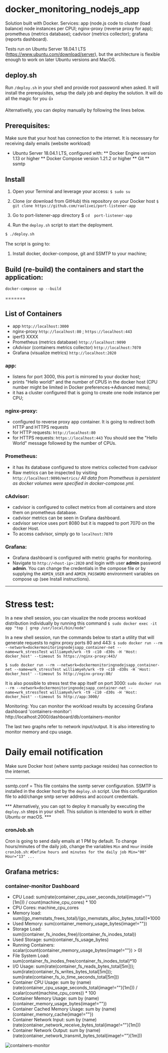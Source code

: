 docker_monitoring_nodejs_app
====================

Solution built with Docker. Services:
app (node.js code to cluster (load balance) node instances per CPUl;
nginx-proxy (reverse proxy for app);
prometheus (metrics database);
cadvisor (metrics collector);
grafana (reports dashboard).

Tests run on Ubuntu Server 18.04.1 LTS (https://www.ubuntu.com/download/server), but the architecture is flexible enough to work on later Ubuntu versions and MacOS.


## deploy.sh
Run `/deploy.sh` in your shell and provide root password when asked. It will install the prerequisites, setup the daily job and deploy the solution. It will do all the magic for you :+1:


Alternativelly, you can deploy manually by following the lines below.

## Prerequisites:
Make sure that your host has connection to the internet. It is necessary for receiving daily emails (website workload)
* Ubuntu Server 18.04.1 LTS, configured with:
** Docker Engine version 1.13 or higher
** Docker Compose version 1.21.2 or higher
** Git
** ssmtp


## Install

1. Open your Terminal and leverage your access:
`$ sudo su`

2. Clone (or download from GitHub) this repository on your Docker host
`$ git clone https://github.com/raolivei/port-listener-app`

3. Go to port-listener-app directory
$ `cd  port-listener-app`

4. Run the `deploy.sh` script to start the deployment.
```bash
$ ./deploy.sh
```
The script is going to:
1. Install docker, docker-compose, git and SSMTP to your machine;

## Build (re-build) the containers and start the application:
`docker-compose up --build`


=======

## List of Containers
* app ``http://localhost:3000``
* nginx-proxy ``http://localhost:80`` ; ``https://localhost:443``
* iperf3 XXXX
* Prometheus (metrics database) ``http://localhost:9090``
* cAdvisor (containers metrics collector) ``http://localhost:7070``
* Grafana (visualize metrics) ``http://localhost:2020``


### app:
- listens for port 3000, this port is mirrored to your docker host;
- prints "Hello world!" and the number of CPUS in the docker host (CPU number might be limited in Docker preferences->Advanced menu);
- it has a cluster configured that is going to create one node instance per CPU;

### nginx-proxy:
- configured to reverse proxy app container. It is going to redirect both HTTP and HTTPS requests 
- for HTTP requests: `http://localhost:80`
- for HTTPS requests: `https://localhost:443`
You should see the "Hello World" message followed by the number of CPUs.

### Prometheus:
- it has its database configured to store metrics collected from cadvisor
- Raw metrics can be inspected by visiting ``http://localhost:9090/metrics/``
*All data from Prometheus is persistent as docker volumes were specified in docker-compose.yml.*


### cAdvisor:
- cadvisor is configured to collect metrics from all containers and store them on prometheus database.
- cadvisor metrics can be seen in Grafana dashboard.
- cadvisor service uses port 8080 but it is mapped to port 7070 on the docker Host.
- To access cadvisor, simply go to `localhost:7070`


### Grafana:
- Grafana dashboard is configured with metric graphs for monitoring.
- Navigate to `http://<host-ip>:2020` and login with user **admin** password **admin**. You can change the credentials in the compose file or by supplying the `ADMIN_USER` and `ADMIN_PASSWORD` environment variables on compose up (see Install instructions).

-----

# Stress test:
In a new shell session, you can visualize the node process workload distribution individually by running this command
`$ sudo docker exec -it app "top | grep /usr/local/bin/node"`

In a new shell session, run the commands below to start a utility that will generate requests to nginx proxy ports 80 and 443:
`$ sudo docker run --rm --network=dockermonitoringnodejsapp_container-net --name=wrk_stressTest williamyeh/wrk -t9 -c10 -d30s -H 'Host: docker_host' --timeout 5s https://nginx-proxy:443/ `

`$ sudo docker run --rm --network=dockermonitoringnodejsapp_container-net --name=wrk_stressTest williamyeh/wrk -t9 -c10 -d30s -H 'Host: docker_host' --timeout 5s http://nginx-proxy:80/ `

It is also possible to stress test the app itself on port 3000:
`sudo docker run --rm --network=dockermonitoringnodejsapp_container-net --name=wrk_stressTest williamyeh/wrk -t9 -c10 -d30s -H 'Host: docker_host' --timeout 5s http://app:3000/`

Monitoring:
You can monitor the workload results by accessing Grafana dashboard 'containers-monitor':
http://localhost:2000/dashboard/db/containers-monitor

The last two graphs refer to network input/output. It is also interesting to monitor memory and cpu usage.


# Daily email notification

Make sure Docker host (where ssmtp package resides) has connection to the internet.

***
ssmtp.conf = This file contains the ssmtp server configuration. SSMTP is installed in the docker host by the `deploy.sh` script.
Use this configuration file to add/change smtp server address and account credentials.

*** Alternatively, you can opt to deploy it manually by executing the `deploy.sh` steps in your shell. This solution is intended to work in either Ubuntu or macOS. ***


### cronJob.sh
Cron is going to send daily emails at 1 PM by default.
To change hours/minutes of the daily job, change the variables `Min` and `Hour` inside ``cronJob.sh``:
`#Define hours and minutes for the daily job
Min="00"
Hour="13"
...`


## Grafana metrics:
### container-monitor Dashboard

- CPU Load: sum(rate(container_cpu_user_seconds_total{image!=""}[1m])) / count(machine_cpu_cores) * 100
- CPU Cores: machine_cpu_cores
- Memory load: sum((go_memstats_frees_total)/(go_memstats_alloc_bytes_total))*1000
- Used Memory: sum(container_memory_usage_bytes{image!=""})
- Storage Load: sum((container_fs_inodes_free)/(container_fs_inodes_total))
- Used Storage: sum(container_fs_usage_bytes)
- Running Containers: scalar(count(container_memory_usage_bytes{image!=""}) > 0)
- File System Load: sum(container_fs_inodes_free/container_fs_inodes_total)*10
- I/O Usage: sum(irate(container_fs_reads_bytes_total[5m])); sum(irate(container_fs_writes_bytes_total[5m])); sum(irate(container_fs_io_time_seconds_total[5m]))
- Container CPU Usage: sum by (name) (rate(container_cpu_usage_seconds_total{image!=""}[1m])) / scalar(count(machine_cpu_cores)) * 100
- Container Memory Usage: sum by (name)(container_memory_usage_bytes{image!=""})
- Container Cached Memory Usage: sum by (name) (container_memory_cache{image!=""})
- Container Network Input: sum by (name) (rate(container_network_receive_bytes_total{image!=""}[1m]))
- Container Network Output: sum by (name) (rate(container_network_transmit_bytes_total{image!=""}[1m]))

![containers-monitor](https://github.com/raolivei/perfdata-monitor-app/blob/master/grafana-screens/containers-monitor.png)
